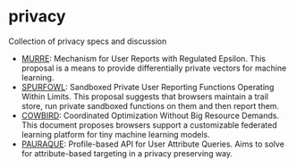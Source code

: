 # privacy
Collection of privacy specs and discussion

- [MURRE](MURRE.md): Mechanism for User Reports with Regulated Epsilon. This proposal
  is a means to provide differentially private vectors for machine learning.
- [SPURFOWL](SPURFOWL.md): Sandboxed Private User Reporting Functions Operating
  Within Limits. This proposal suggests that browsers maintain a trail store,
  run private sandboxed functions on them and then report them.
- [COWBIRD](COWBIRD.md): Coordinated Optimization Without Big Resource Demands. This
  document proposes browsers support a customizable federated learning platform for
  tiny machine learning models.
- [PAURAQUE](PAURAQUE.md): Profile-based API for User Attribute Queries. Aims to
  solve for attribute-based targeting in a privacy preserving way.
